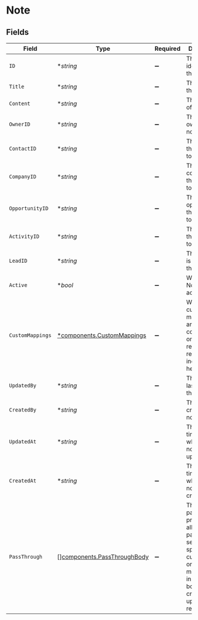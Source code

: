 # Note


## Fields

| Field                                                                                                                                                   | Type                                                                                                                                                    | Required                                                                                                                                                | Description                                                                                                                                             | Example                                                                                                                                                 |
| ------------------------------------------------------------------------------------------------------------------------------------------------------- | ------------------------------------------------------------------------------------------------------------------------------------------------------- | ------------------------------------------------------------------------------------------------------------------------------------------------------- | ------------------------------------------------------------------------------------------------------------------------------------------------------- | ------------------------------------------------------------------------------------------------------------------------------------------------------- |
| `ID`                                                                                                                                                    | **string*                                                                                                                                               | :heavy_minus_sign:                                                                                                                                      | The unique identifier of the note                                                                                                                       | 12345                                                                                                                                                   |
| `Title`                                                                                                                                                 | **string*                                                                                                                                               | :heavy_minus_sign:                                                                                                                                      | The title of the note                                                                                                                                   | Meeting Notes                                                                                                                                           |
| `Content`                                                                                                                                               | **string*                                                                                                                                               | :heavy_minus_sign:                                                                                                                                      | The content of the note.                                                                                                                                | Office hours are 9AM-6PM                                                                                                                                |
| `OwnerID`                                                                                                                                               | **string*                                                                                                                                               | :heavy_minus_sign:                                                                                                                                      | The user that owns the note.                                                                                                                            | 12345                                                                                                                                                   |
| `ContactID`                                                                                                                                             | **string*                                                                                                                                               | :heavy_minus_sign:                                                                                                                                      | The contact that is related to the note.                                                                                                                | 12345                                                                                                                                                   |
| `CompanyID`                                                                                                                                             | **string*                                                                                                                                               | :heavy_minus_sign:                                                                                                                                      | The company that is related to the note.                                                                                                                | 12345                                                                                                                                                   |
| `OpportunityID`                                                                                                                                         | **string*                                                                                                                                               | :heavy_minus_sign:                                                                                                                                      | The opportunity that is related to the note.                                                                                                            | 12345                                                                                                                                                   |
| `ActivityID`                                                                                                                                            | **string*                                                                                                                                               | :heavy_minus_sign:                                                                                                                                      | The activity that is related to the note.                                                                                                               | 12345                                                                                                                                                   |
| `LeadID`                                                                                                                                                | **string*                                                                                                                                               | :heavy_minus_sign:                                                                                                                                      | The lead that is related to the note.                                                                                                                   | 12345                                                                                                                                                   |
| `Active`                                                                                                                                                | **bool*                                                                                                                                                 | :heavy_minus_sign:                                                                                                                                      | Whether the Note is active or not.                                                                                                                      | true                                                                                                                                                    |
| `CustomMappings`                                                                                                                                        | [*components.CustomMappings](../../models/components/custommappings.md)                                                                                 | :heavy_minus_sign:                                                                                                                                      | When custom mappings are configured on the resource, the result is included here.                                                                       |                                                                                                                                                         |
| `UpdatedBy`                                                                                                                                             | **string*                                                                                                                                               | :heavy_minus_sign:                                                                                                                                      | The user that last updated the note.                                                                                                                    | 12345                                                                                                                                                   |
| `CreatedBy`                                                                                                                                             | **string*                                                                                                                                               | :heavy_minus_sign:                                                                                                                                      | The user that created the note.                                                                                                                         | 12345                                                                                                                                                   |
| `UpdatedAt`                                                                                                                                             | **string*                                                                                                                                               | :heavy_minus_sign:                                                                                                                                      | The timestamp when the note was last updated                                                                                                            | 2020-09-30T07:43:32.000Z                                                                                                                                |
| `CreatedAt`                                                                                                                                             | **string*                                                                                                                                               | :heavy_minus_sign:                                                                                                                                      | The timestamp when the note was created                                                                                                                 | 2020-09-30T07:43:32.000Z                                                                                                                                |
| `PassThrough`                                                                                                                                           | [][components.PassThroughBody](../../models/components/passthroughbody.md)                                                                              | :heavy_minus_sign:                                                                                                                                      | The pass_through property allows passing service-specific, custom data or structured modifications in request body when creating or updating resources. |                                                                                                                                                         |